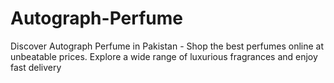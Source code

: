 # Autograph-Perfume
Discover Autograph Perfume in Pakistan - Shop the best perfumes online at unbeatable prices. Explore a wide range of luxurious fragrances and enjoy fast delivery
